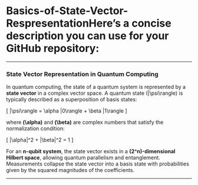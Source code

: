 # Basics-of-State-Vector-RespresentationHere’s a concise description you can use for your GitHub repository:  

---

### State Vector Representation in Quantum Computing

In quantum computing, the state of a quantum system is represented by a **state vector** in a complex vector space. A quantum state \(|\psi\rangle\) is typically described as a superposition of basis states:  

\[
|\psi\rangle = \alpha |0\rangle + \beta |1\rangle
\]

where **\(\alpha\)** and **\(\beta\)** are complex numbers that satisfy the normalization condition:  

\[
|\alpha|^2 + |\beta|^2 = 1
\]

For an **n-qubit system**, the state vector exists in a **\(2^n\)-dimensional Hilbert space**, allowing quantum parallelism and entanglement. Measurements collapse the state vector into a basis state with probabilities given by the squared magnitudes of the coefficients.

---  

